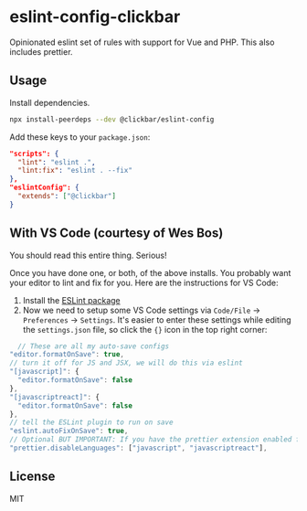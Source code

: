 # eslint-config-clickbar

Opinionated eslint set of rules with support for Vue and PHP. This also includes prettier.

## Usage

Install dependencies.

```sh
npx install-peerdeps --dev @clickbar/eslint-config
```

Add these keys to your `package.json`:

```json
"scripts": {
  "lint": "eslint .",
  "lint:fix": "eslint . --fix"
},
"eslintConfig": {
  "extends": ["@clickbar"]
}
```

## With VS Code (courtesy of Wes Bos)

You should read this entire thing. Serious!

Once you have done one, or both, of the above installs. You probably want your editor to lint and fix for you. Here are the instructions for VS Code:

1. Install the [ESLint package](https://marketplace.visualstudio.com/items?itemName=dbaeumer.vscode-eslint)
2. Now we need to setup some VS Code settings via `Code/File` → `Preferences` → `Settings`. It's easier to enter these settings while editing the `settings.json` file, so click the `{}` icon in the top right corner:

```js
  // These are all my auto-save configs
"editor.formatOnSave": true,
// turn it off for JS and JSX, we will do this via eslint
"[javascript]": {
  "editor.formatOnSave": false
},
"[javascriptreact]": {
  "editor.formatOnSave": false
},
// tell the ESLint plugin to run on save
"eslint.autoFixOnSave": true,
// Optional BUT IMPORTANT: If you have the prettier extension enabled for other languages like CSS and HTML, turn it off for JS since we are doing it through Eslint already
"prettier.disableLanguages": ["javascript", "javascriptreact"],
```

## License

MIT
